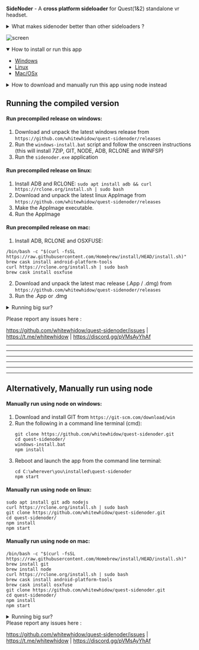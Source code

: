 **SideNoder** - A **cross platform sideloader** for Quest(1&2) standalone vr headset.

<details>
<summary>
What makes sidenoder better than other sideloaders ?
</summary>
  


---
  
- **Automatically scan** hmd and drive, to **find available updates**.

- Apps automatically **update without losing app/cache/save data**.

- Apps can update **across mismatching apk signatures**.

- Drive list indicates **availability of working multiplayer functionality**.

- Drive list is **sorted** by date and offers **search function**.

- Drive list offers **pictures and versionCodes**.

- Much much more.

---


</details>

![screen](https://github.com/whitewhidow/quest-sidenoder/raw/main/.github/screen.gif)


<!-- TABLE OF CONTENTS 
<details open="open">
  <summary>Table of Contents</summary>
  <ol>
    <li>
      <a href="#about-the-project">About The Project</a>
      <ul>
        <li><a href="#built-with">Built With</a></li>
      </ul>
    </li>
    <li>
      <a href="#getting-started">Getting Started</a>
      <ul>
        <li><a href="#prerequisites">Prerequisites</a></li>
        <li><a href="#installation">Installation</a></li>
      </ul>
    </li>
    <li><a href="#usage">Usage</a></li>
    <li><a href="#roadmap">Roadmap</a></li>
    <li><a href="#contributing">Contributing</a></li>
    <li><a href="#license">License</a></li>
    <li><a href="#contact">Contact</a></li>
    <li><a href="#acknowledgements">Acknowledgements</a></li>
  </ol>
</details>
-->

<!-- TABLE OF CONTENTS -->
<details open="open">
  <summary>How to install or run this app</summary>

  <ul>
    <li><a href="#run-precompiled-release-on-windows">Windows</a></li>
    <li><a href="#run-precompiled-release-on-linux">Linux</a></li>
    <li><a href="#run-precompiled-release-on-mac">Mac/OSx</a></li>
  </ul>

</details>


<details>
  <summary>How to download and manually run this app using node instead</summary>

  <ul>
    <li><a href="#manually-run-using-node-on-windows">Windows</a></li>
    <li><a href="#manually-run-using-node-on-linux">Linux</a></li>
    <li><a href="#manually-run-using-node-on-mac">Mac/OSx</a></li>
  </ul>

</details>


<!--
![screen](.github/screen.gif)
-->



## Running the compiled version

#### Run precompiled release on windows:
1. Download and unpack the latest windows release from `https://github.com/whitewhidow/quest-sidenoder/releases`
2. Run the `windows-install.bat` script and follow the onscreen instructions (this will install 7ZIP, GIT, NODE, ADB, RCLONE and WINFSP) 
3. Run the `sidenoder.exe` application



#### Run precompiled release on linux:
1. Install ADB and RCLONE: `sudo apt install adb && curl https://rclone.org/install.sh | sudo bash`
2. Download and unpack the latest linux AppImage from `https://github.com/whitewhidow/quest-sidenoder/releases`
3. Make the AppImage executable.
4. Run the AppImage



#### Run precompiled release on mac:

1. Install ADB, RCLONE and OSXFUSE:
```
/bin/bash -c "$(curl -fsSL https://raw.githubusercontent.com/Homebrew/install/HEAD/install.sh)"
brew cask install android-platform-tools
curl https://rclone.org/install.sh | sudo bash
brew cask install osxfuse
```
2. Download and unpack the latest mac release (.App / .dmg) from `https://github.com/whitewhidow/quest-sidenoder/releases`
3. Run the .App or .dmg

<details>
<summary>Running big sur?</summary>
For mounting issues with Sidenoder on Osx Big Sur, Please install the latest osxfuse (prerelease)
https://github.com/osxfuse/osxfuse/releases
</details>


Please report any issues here :

https://github.com/whitewhidow/quest-sidenoder/issues | https://t.me/whitewhidow | https://discord.gg/pVMsAyYhAf

---
---
---
---
---
---

## Alternatively, Manually run using node
#### Manually run using node on windows:
1. Download and install GIT from `https://git-scm.com/download/win`
2. Run the following in a command line terminal (cmd):
    ```
    git clone https://github.com/whitewhidow/quest-sidenoder.git
    cd quest-sidenoder/
    windows-install.bat
    npm install
    ```
3. Reboot and launch the app from the command line terminal:
    ```
    cd C:\wherever\you\installed\quest-sidenoder
    npm start
    ```


#### Manually run using node on linux:
```
sudo apt install git adb nodejs
curl https://rclone.org/install.sh | sudo bash
git clone https://github.com/whitewhidow/quest-sidenoder.git
cd quest-sidenoder/
npm install
npm start
```

#### Manually run using node on mac:
```
/bin/bash -c "$(curl -fsSL https://raw.githubusercontent.com/Homebrew/install/HEAD/install.sh)"
brew install git
brew install node
curl https://rclone.org/install.sh | sudo bash
brew cask install android-platform-tools
brew cask install osxfuse
git clone https://github.com/whitewhidow/quest-sidenoder.git
cd quest-sidenoder/
npm install
npm start
```
<details>
<summary>Running big sur?</summary>
For mounting issues with Sidenoder on Osx Big Sur, Please install the latest osxfuse (prerelease) from `https://github.com/osxfuse/osxfuse/releases`
</details>
Please report any issues here :

https://github.com/whitewhidow/quest-sidenoder/issues | https://t.me/whitewhidow | https://discord.gg/pVMsAyYhAf
